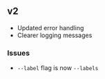 ## v2

-   Updated error handling
-   Clearer logging messages

### Issues

-   `--label` flag is now `--labels`
